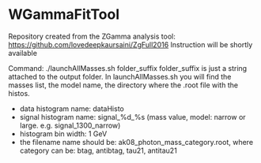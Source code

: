# WGammaFitTool
Repository created from the ZGamma analysis tool: https://github.com/lovedeepkaursaini/ZgFull2016
Instruction will be shortly available

Command: ./launchAllMasses.sh folder_suffix
folder_suffix is just a string attached to the output folder.
In launchAllMasses.sh you will find the masses list, the model name,
the directory where the .root file with the histos.
- data histogram name: dataHisto
- signal histogram name: signal_%d_%s (mass value, model: narrow or large. e.g. signal_1300_narrow)
- histogram bin width: 1 GeV
- the filename name should be: ak08_photon_mass_category.root, where category can be: btag, antibtag, tau21, antitau21

